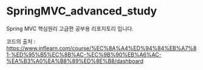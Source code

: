 # SpringMVC_advanced_study
Spring MVC 핵심원리 고급편 공부용 리포지토리 입니다. 

코드의 출처 : https://www.inflearn.com/course/%EC%8A%A4%ED%94%84%EB%A7%81-%ED%95%B5%EC%8B%AC-%EC%9B%90%EB%A6%AC-%EA%B3%A0%EA%B8%89%ED%8E%B8/dashboard
